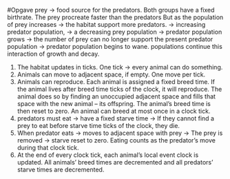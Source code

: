 #Opgave
prey -> food source for the predators.
Both groups have a fixed birthrate.
The prey procreate faster than the predators
But as the population of prey increases -> the habitat support more predators. -> increasing predator population, -> a decreasing prey population -> predator population grows ->  the number of prey can no longer support the present predator population -> predator population begins to wane.
populations continue this interaction of growth and decay.1. The habitat updates in ticks. One tick -> every animal can do something.
2. Animals can move to adjacent space, if empty. One move per tick.3. Animals can reproduce. Each animal is assigned a fixed breed time. If the animal lives after breed time ticks of the clock, it will reproduce. The animal does so by finding an unoccupied adjacent space and fills that space with the new animal – its offspring. The animal’s breed time is then reset to zero. An animal can breed at most once in a clock tick.4. predators must eat -> have a fixed starve time -> If they cannot find a prey to eat before starve time ticks of the clock, they die.5. When predator eats -> moves to adjacent space with prey -> The prey is removed -> starve reset to zero. Eating counts as the predator’s move during that clock tick.6. At the end of every clock tick, each animal’s local event clock is updated. All animals’ breed times are decremented and all predators’ starve times are decremented.